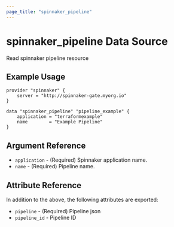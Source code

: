 ```yaml
---
page_title: "spinnaker_pipeline"
---
```


# spinnaker_pipeline Data Source

Read spinnaker pipeline resource

## Example Usage

```
provider "spinnaker" {
    server = "http://spinnaker-gate.myorg.io"
}

data "spinnaker_pipeline" "pipeline_example" {
    application = "terraformexample"
    name        = "Example Pipeline"
}
```

## Argument Reference

- `application` - (Required) Spinnaker application name.
- `name` - (Required) Pipeline name.

## Attribute Reference

In addition to the above, the following attributes are exported:

- `pipeline` - (Required) Pipeline json
- `pipeline_id` - Pipeline ID
